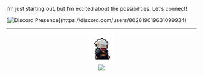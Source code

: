 I’m just starting out, but I’m excited about the possibilities. Let’s connect! 

[![Discord Presence](https://lanyard.cnrad.dev/api/802819019631099934?idleMessage=probably%20doing%20something%20else...)](https://discord.com/users/802819019631099934)

---

<div align="center">

[<img align="center" src='profile.png' alt='profile' height='68'>](https://github.com/jritoshinkmt)

![](https://komarev.com/ghpvc/?username=jritoshinkmt&color=525CEB)

</div>
